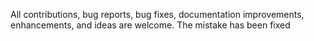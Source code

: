  All contributions, bug reports, bug fixes, documentation improvements, enhancements, and ideas are welcome.
 The mistake has been fixed